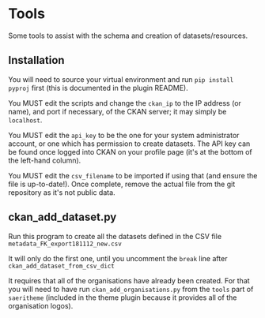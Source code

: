# Tools

Some tools to assist with the schema and creation of datasets/resources.

## Installation

You will need to source your virtual environment and run `pip install pyproj` first (this is documented in the plugin README).

You MUST edit the scripts and change the `ckan_ip` to the IP address (or name), and port if necessary, of the CKAN server; it may simply be `localhost`.

You MUST edit the `api_key` to be the one for your system administrator account, or one which has permission to create datasets. The API key can be found once logged into CKAN on your profile page (it's at the bottom of the left-hand column).

You MUST edit the `csv_filename` to be imported if using that (and ensure the file is up-to-date!). Once complete, remove the actual file from the git repository as it's not public data.

## ckan_add_dataset.py

Run this program to create all the datasets defined in the CSV file `metadata_FK_export181112_new.csv`

It will only do the first one, until you uncomment the `break` line after `ckan_add_dataset_from_csv_dict`

It requires that all of the organisations have already been created.
For that you will need to have run `ckan_add_organisations.py` from
the `tools` part of `saeritheme` (included in the theme plugin because
it provides all of the organisation logos).
